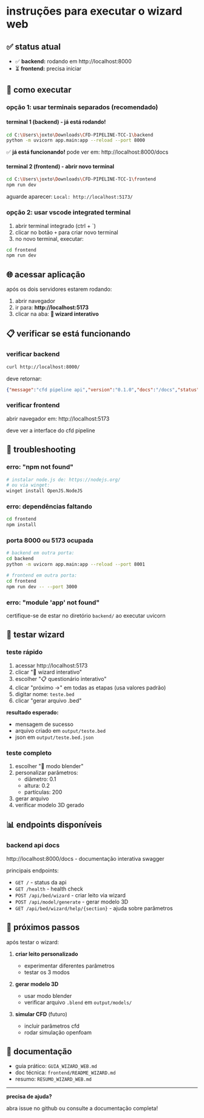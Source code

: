 # instruções para executar o wizard web

## ✅ status atual

- ✅ **backend:** rodando em http://localhost:8000
- ⏳ **frontend:** precisa iniciar

## 🚀 como executar

### opção 1: usar terminais separados (recomendado)

#### terminal 1 (backend) - já está rodando!

```bash
cd C:\Users\joxto\Downloads\CFD-PIPELINE-TCC-1\backend
python -m uvicorn app.main:app --reload --port 8000
```

✅ **já está funcionando!** pode ver em: http://localhost:8000/docs

#### terminal 2 (frontend) - abrir novo terminal

```bash
cd C:\Users\joxto\Downloads\CFD-PIPELINE-TCC-1\frontend
npm run dev
```

aguarde aparecer: `Local: http://localhost:5173/`

### opção 2: usar vscode integrated terminal

1. abrir terminal integrado (ctrl + `)
2. clicar no botão `+` para criar novo terminal
3. no novo terminal, executar:

```bash
cd frontend
npm run dev
```

## 🌐 acessar aplicação

após os dois servidores estarem rodando:

1. abrir navegador
2. ir para: **http://localhost:5173**
3. clicar na aba: **🧙 wizard interativo**

## 📋 verificar se está funcionando

### verificar backend

```bash
curl http://localhost:8000/
```

deve retornar:
```json
{"message":"cfd pipeline api","version":"0.1.0","docs":"/docs","status":"running"}
```

### verificar frontend

abrir navegador em: http://localhost:5173

deve ver a interface do cfd pipeline

## 🐛 troubleshooting

### erro: "npm not found"

```bash
# instalar node.js de: https://nodejs.org/
# ou via winget:
winget install OpenJS.NodeJS
```

### erro: dependências faltando

```bash
cd frontend
npm install
```

### porta 8000 ou 5173 ocupada

```bash
# backend em outra porta:
cd backend
python -m uvicorn app.main:app --reload --port 8001

# frontend em outra porta:
cd frontend
npm run dev -- --port 3000
```

### erro: "module 'app' not found"

certifique-se de estar no diretório `backend/` ao executar uvicorn

## 🎯 testar wizard

### teste rápido

1. acessar http://localhost:5173
2. clicar "🧙 wizard interativo"
3. escolher "📋 questionário interativo"
4. clicar "próximo →" em todas as etapas (usa valores padrão)
5. digitar nome: `teste.bed`
6. clicar "gerar arquivo .bed"

**resultado esperado:**
- mensagem de sucesso
- arquivo criado em `output/teste.bed`
- json em `output/teste.bed.json`

### teste completo

1. escolher "🎨 modo blender"
2. personalizar parâmetros:
   - diâmetro: 0.1
   - altura: 0.2
   - partículas: 200
3. gerar arquivo
4. verificar modelo 3D gerado

## 📊 endpoints disponíveis

### backend api docs

http://localhost:8000/docs - documentação interativa swagger

principais endpoints:
- `GET /` - status da api
- `GET /health` - health check
- `POST /api/bed/wizard` - criar leito via wizard
- `POST /api/model/generate` - gerar modelo 3D
- `GET /api/bed/wizard/help/{section}` - ajuda sobre parâmetros

## 📝 próximos passos

após testar o wizard:

1. **criar leito personalizado**
   - experimentar diferentes parâmetros
   - testar os 3 modos

2. **gerar modelo 3D**
   - usar modo blender
   - verificar arquivo `.blend` em `output/models/`

3. **simular CFD** (futuro)
   - incluir parâmetros cfd
   - rodar simulação openfoam

## 🔗 documentação

- guia prático: `GUIA_WIZARD_WEB.md`
- doc técnica: `frontend/README_WIZARD.md`
- resumo: `RESUMO_WIZARD_WEB.md`

---

**precisa de ajuda?**

abra issue no github ou consulte a documentação completa!

